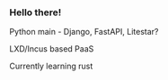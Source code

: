 ### Hello there!

Python main - Django, FastAPI, Litestar?

LXD/Incus based PaaS

Currently learning rust
